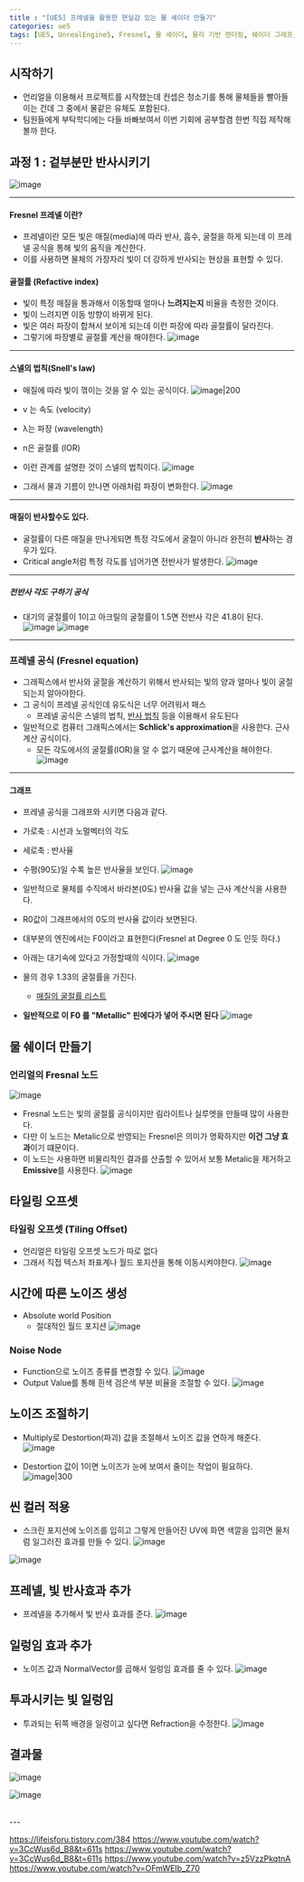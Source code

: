 ```yaml
---
title : "[UE5] 프레넬을 활용한 현실감 있는 물 셰이더 만들기"
categories: ue5
tags: [UE5, UnrealEngine5, Fresnel, 물 셰이더, 물리 기반 렌더링, 쉐이더 그래프, 반사 효과, UnrealEngine, Shader, 물리 엔진]
---
```


## 시작하기
- 언리얼을 이용해서 프로젝트를 시작했는데 컨셉은 청소기를 통해 물체들을 빨아들이는 건데 그 중에서 물같은 유체도 포함된다.
- 팀원들에게 부탁학디에는 다들 바빠보여서 이번 기회에 공부할겸 한번 직접 제작해 볼까 한다.

## 과정 1 : 겉부분만 반사시키기
![image](https://github.com/user-attachments/assets/d20c6596-7ec1-43e1-ab01-de0af6d447c5)

---

#### Fresnel 프레넬 이란?
- 프레넬이란 모든 빛은 매질(media)에 따라 반사, 흡수, 굴절을 하게 되는데 이 프레넬 공식을 통해 빛의 움직을 계산한다.
- 이를 사용하면 물체의 가장자리 빛이 더 강하게 반사되는 현상을 표현할 수 있다.

#### 골절률 (Refactive index)
- 빛이 특정 매질을 통과해서 이동할때 얼마나 **느려지는지** 비율을 측정한 것이다.
- 빛이 느려지면 이동 방향이 바뀌게 된다.
- 빛은 여러 파장이 합쳐서 보이게 되는데 이런 파장에 따라 골절률이 달라진다.
- 그렇기에 파장별로 골절률 계산을 해야한다.
![image](https://github.com/user-attachments/assets/8bfec418-635f-4c14-bb49-23067c2b2d10)

---

#### 스넬의 법칙(Snell's law)
- 매질에 따라 빛이 꺾이는 것을 알 수 있는 공식이다.
![image|200](https://github.com/user-attachments/assets/abc4be5e-62bf-4f95-b6aa-797076eb0a9f)

- v 는 속도 (velocity)
- λ는 파장 (wavelength)
- n은 골절률 (IOR)
- 이런 관계를 설명한 것이 스넬의 법칙이다.
![image](https://github.com/user-attachments/assets/e9bb11eb-7e95-471a-b074-a88950b44b0c)

- 그래서 물과 기름이 만나면 아래처럼 파장이 변화한다.
![image](https://github.com/user-attachments/assets/6ffce623-64b5-4330-a11c-12f371b6b900)

---

#### 매질이 반사할수도 있다.
- 굴절률이 다른 매질을 만나게되면 특정 각도에서 굴절이 아니라 완전히 **반사**하는 경우가 있다.
- Critical angle처럼 특정 각도를 넘어가면 전반사가 발생한다.
![image](https://github.com/user-attachments/assets/0d33de0e-adad-403d-b55d-2e6193c57e6f)

---

##### 전반사 각도 구하기 공식
- 대기의 굴절률이 1이고 아크릴의 굴절률이 1.5면 전반사 각은 41.8이 된다.
![image](https://github.com/user-attachments/assets/8f69a657-2cc3-4871-b42f-c8a925b3d7dd)
![image](https://github.com/user-attachments/assets/7a908200-6b73-4062-bc31-ea4148acd85a)

---

### 프레넬 공식 (Fresnel equation)
- 그래픽스에서 반사와 굴절을 계산하기 위해서 반사되는 빛의 양과 얼마나 빛이 굴절되는지 알아야한다.
- 그 공식이 프레넬 공식인데 유도식은 너무 어려워서 패스
	-  프레넬 공식은 스넬의 법칙, [반사 법칙](https://en.wikipedia.org/wiki/Law_of_reflection) 등을 이용해서 유도된다
- 일반적으로 컴퓨터 그래픽스에서는 **Schlick's approximation**을 사용한다. 근사계산 공식이다.
	- 모든 각도에서의 굴절률(IOR)을 알 수 없기 때문에 근사계산을 해야한다.
![image](https://github.com/user-attachments/assets/7ea1103a-3294-4a98-ad21-01cf79fdfe96)

---

#### 그래프
- 프레넬 공식을 그래프와 시키면 다음과 같다.
- 가로축 : 시선과 노멀벡터의 각도
- 세로축 : 반사율
- 수평(90도)일 수록 높은 반사율을 보인다.
![image](https://github.com/user-attachments/assets/f7b49942-a550-4f9d-aa8f-f392c247e2f5)

- 일반적으로 물체를 수직에서 바라본(0도) 반사율 값을 넣는 근사 계산식을 사용한다.
- R0값이 그래프에서의 0도의 반사율 값이라 보면된다.
- 대부분의 엔진에서는 F0이라고 표현한다(Fresnel at Degree 0 도 인듯 하다.)

- 아래는 대기속에 있다고 가정할때의 식이다.
![image](https://github.com/user-attachments/assets/99a0abe5-c784-4a51-99a7-a34cb82bcb05)
- 물의 경우 1.33의 굴절률을 가진다.
	- [매질의 굴절률 리스트](https://pixelandpoly.com/ior.html)
- **일반적으로 이 F0 를 "Metallic" 핀에다가 넣어 주시면 된다**
![image](https://github.com/user-attachments/assets/899e8591-f5fb-49fe-bad0-a1f1e36ca3db)

## 물 쉐이더 만들기

### 언리얼의 Fresnal 노드
![image](https://github.com/user-attachments/assets/bff4eee8-7a85-4657-baf1-2f04446ce392)
- Fresnal 노드는 빛의 굴절률 공식이지만 림라이트나 실루엣을 만들때 많이 사용한다.
- 다만 이 노드는 Metalic으로 반영되는 Fresnel은 의미가 명확하지만 **이건 그냥 효과**이기 떄문이다.
- 이 노드는 사용하면 비물리적인 결과를 산출할 수 있어서 보통 Metalic을 제거하고 **Emissive**를 사용한다.
![image](https://github.com/user-attachments/assets/441467ab-d6cd-46f0-87ad-d0da12824248)

## 타일링 오프셋
### 타일링 오프셋 (Tiling Offset)
- 언리얼은 타일링 오프셋 노드가 따로 없다
- 그래서 직접 텍스처 좌표계나 월드 포지션을 통해 이동시켜야한다.
![image](https://github.com/user-attachments/assets/a435543f-4b38-4d54-8656-dd57233a9475)

## 시간에 따른 노이즈 생성
- Absolute world Position
	- 절대적인 월드 포지션
![image](https://github.com/user-attachments/assets/78ace0ae-c67a-42c6-8abe-b5e618cff88f)
### Noise Node
- Function으로 노이즈 종류를 변경할 수 있다.
![image](https://github.com/user-attachments/assets/0a8dc7c5-cd87-402b-8fd8-d05314044d20)
- Output Value를 통해 흰색 검은색 부분 비율을 조절할 수 있다.
![image](https://github.com/user-attachments/assets/bf0c6d93-8095-4c8a-a699-b3e8049a2ca1)

## 노이즈 조절하기
- Multiply로 Destortion(파괴) 값을 조절해서 노이즈 값을 연하게 해준다.
![image](https://github.com/user-attachments/assets/7ad0d9a6-ab4a-4d4f-9ec3-6353cffff0a9)

- Destortion 값이 1이면 노이즈가 눈에 보여서 줄이는 작업이 필요하다.
![image|300](https://github.com/user-attachments/assets/ea45e62a-9ee3-4566-9a7b-d180d8d2cdad)

## 씬 컬러 적용
- 스크린 포지션에 노이즈를 입히고 그렇게 만들어진 UV에 화면 색깔을 입히면 물처럼 일그러진 효과를 만들 수 있다.
![image](https://github.com/user-attachments/assets/b35009ce-f3ff-42af-93be-6b1ffe284b07)

![image](https://github.com/user-attachments/assets/e3dbb263-152c-4202-bdff-19ba45f7968b)

## 프레넬, 빛 반사효과 추가
- 프레넬을 추가해서 빛 반사 효과를 준다.
![image](https://github.com/user-attachments/assets/2ba92d15-5152-47bd-b16d-a76c9f7021f5)

## 일렁임 효과 추가
- 노이즈 값과 NormalVector를 곱해서 일렁임 효과를 줄 수 있다.
![image](https://github.com/user-attachments/assets/7996c9ef-666d-4c8f-a041-df1b440b7cb7)

## 투과시키는 빛 일렁임
- 투과되는 뒤쪽 배경을 일렁이고 싶다면 Refraction을 수정한다.
![image](https://github.com/user-attachments/assets/f33d512f-f98f-4d38-8247-147f1d715c76)


## 결과물 
![image](https://github.com/user-attachments/assets/bb2f1eec-6261-40c6-b6b9-639465e37762)

![image](https://github.com/user-attachments/assets/0134427d-47d6-4b9b-baf9-34ac60a8e218)



<br>
---
<br>

<div class="Reference">
<div class="callout-header"> </div>
<p>
<a href="https://lifeisforu.tistory.com/384">https://lifeisforu.tistory.com/384</a>
<a href="https://www.youtube.com/watch?v=3CcWus6d_B8&t=611s">https://www.youtube.com/watch?v=3CcWus6d_B8&t=611s</a>
<a href="https://www.youtube.com/watch?v=3CcWus6d_B8&t=611s">https://www.youtube.com/watch?v=3CcWus6d_B8&t=611s</a>
<a href="https://www.youtube.com/watch?v=z5VzzPkqtnA">https://www.youtube.com/watch?v=z5VzzPkqtnA</a>
<a href="https://www.youtube.com/watch?v=OFmWEIb_Z70">https://www.youtube.com/watch?v=OFmWEIb_Z70</a>
</p>
</div>